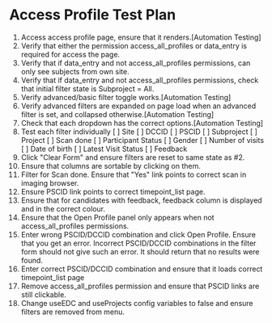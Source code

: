 # Access Profile Test Plan

1. Access access profile page, ensure that it renders.[Automation Testing]
2. Verify that either the permission access_all_profiles or data_entry is required for access the page.
3. Verify that if data_entry and not access_all_profiles permissions, can only see subjects from own site.
4. Verify that if data_entry and not access_all_profiles permissions, check that initial filter state is Subproject = All.
5. Verify advanced/basic filter toggle works.[Automation Testing]
6. Verify advanced filters are expanded on page load when an advanced filter is set, and collapsed otherwise.[Automation Testing]
7. Check that each dropdown has the correct options.[Automation Testing]
8. Test each filter individually
   [ ] Site
   [ ] DCCID
   [ ] PSCID
   [ ] Subproject
   [ ] Project
   [ ] Scan done
   [ ] Participant Status
   [ ] Gender
   [ ] Number of visits
   [ ] Date of birth
   [ ] Latest Visit Status
   [ ] Feedback
9. Click "Clear Form" and ensure filters are reset to same state as #2.
10. Ensure that columns are sortable by clicking on them.
11. Filter for Scan done. Ensure that "Yes" link points to correct scan in imaging browser.
12. Ensure PSCID link points to correct timepoint_list page.
13. Ensure that for candidates with feedback, feedback column is displayed and in the correct colour.
14. Ensure that the Open Profile panel only appears when not access_all_profiles permissions.
15. Enter wrong PSCID/DCCID combination and click Open Profile. Ensure that you get an error.
Incorrect PSCID/DCCID combinations in the filter form should not give such an error.
It should return that no results were found.
16. Enter correct PSCID/DCCID combination and ensure that it loads correct timepoint_list page
17. Remove access_all_profiles permission and ensure that PSCID links are still clickable.
18. Change useEDC and useProjects config variables to false and ensure filters are removed from menu.
